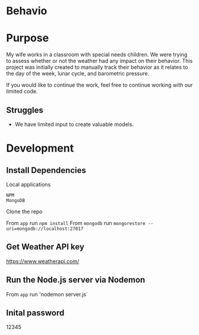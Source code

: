 # Behavio

# Purpose
My wife works in a classroom with special needs children. We were trying to assess whether or not the weather had any impact on their behavior. This project was initially created to manually track their behavior as it relates to the day of the week, lunar cycle, and barometric pressure.

If you would like to continue the work, feel free to continue working with our limited code.

## Struggles
- We have limited input to create valuable models.

# Development
## Install Dependencies
Local applications
```
NPM
MongoDB
```

Clone the repo

From `app` run `npm install`
From `mongodb` run `mongorestore --uri=mongodb://localhost:27017`

## Get Weather API key
https://www.weatherapi.com/

## Run the Node.js server via Nodemon
From `app` run 'nodemon server.js`

## Inital password
12345
